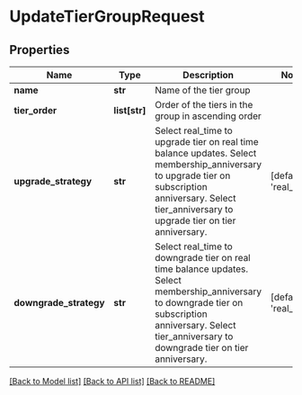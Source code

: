 # UpdateTierGroupRequest

## Properties
Name | Type | Description | Notes
------------ | ------------- | ------------- | -------------
**name** | **str** | Name of the tier group | 
**tier_order** | **list[str]** | Order of the tiers in the group in ascending order | 
**upgrade_strategy** | **str** | Select real_time to upgrade tier on real time balance updates. Select membership_anniversary to upgrade tier on subscription anniversary. Select tier_anniversary to upgrade tier on tier anniversary. | [default to 'real_time']
**downgrade_strategy** | **str** | Select real_time to downgrade tier on real time balance updates. Select membership_anniversary to downgrade tier on subscription anniversary. Select tier_anniversary to downgrade tier on tier anniversary. | [default to 'real_time']

[[Back to Model list]](../README.md#documentation-for-models) [[Back to API list]](../README.md#documentation-for-api-endpoints) [[Back to README]](../README.md)


